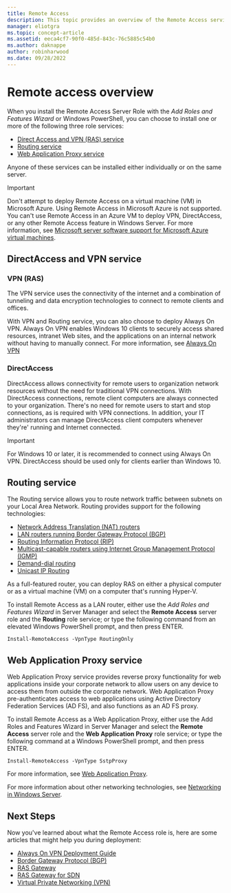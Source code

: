 ```yaml
---
title: Remote Access
description: This topic provides an overview of the Remote Access services in Windows Server.
manager: eliotgra
ms.topic: concept-article
ms.assetid: eeca4cf7-90f0-485d-843c-76c5885c54b0
ms.author: daknappe
author: robinharwood
ms.date: 09/28/2022
---
```


# Remote access overview

When you install the Remote Access Server Role with the *Add Roles and Features Wizard* or Windows PowerShell, you can choose to install one or more of the following three role services:

- [Direct Access and VPN (RAS) service](#directaccess-and-vpn-service)
- [Routing service](#routing-service)
- [Web Application Proxy service](#web-application-proxy-service)

Anyone of these services can be installed either individually or on the same server.

>[!IMPORTANT]
>Don't attempt to deploy Remote Access on a virtual machine \(VM\) in Microsoft Azure. Using Remote Access in Microsoft Azure is not supported. You can't use Remote Access in an Azure VM to deploy VPN, DirectAccess, or any other Remote Access feature in Windows Server. For more information, see [Microsoft server software support for Microsoft Azure virtual machines](https://support.microsoft.com/help/2721672/microsoft-server-software-support-for-microsoft-azure-virtual-machines).

## DirectAccess and VPN service

### VPN (RAS)

The VPN service uses the connectivity of the internet and a combination of tunneling and data encryption technologies to connect to remote clients and offices.

With VPN and Routing service, you can also choose to deploy Always On VPN. Always On VPN enables Windows 10 clients to securely access shared resources, intranet Web sites, and the applications on an internal network without having to manually connect. For more information, see [Always On VPN](vpn/vpn-map-da.md)

### DirectAccess

DirectAccess allows connectivity for remote users to organization network resources without the need for traditional VPN connections. With DirectAccess connections, remote client computers are always connected to your organization. There's no need for remote users to start and stop connections, as is required with VPN connections. In addition, your IT administrators can manage DirectAccess client computers whenever they're' running and Internet connected.

>[!IMPORTANT]
>For Windows 10 or later, it is recommended to connect using Always On VPN. DirectAccess should be used only for clients earlier than Windows 10.

## Routing service

The Routing service allows you to route network traffic between subnets on your Local Area Network. Routing provides support for the following technologies:

- [Network Address Translation (NAT) routers](/previous-versions/windows/it-pro/windows-2000-server/cc957896(v=technet.10))
- [LAN routers running Border Gateway Protocol (BGP)](bgp/border-gateway-protocol-bgp.md)
- [Routing Information Protocol (RIP)](/previous-versions/windows/it-pro/windows-2000-server/cc957940(v=technet.10))
- [Multicast-capable routers using Internet Group Management Protocol (IGMP)](/previous-versions/windows/it-pro/windows-2000-server/cc957920(v=technet.10))
- [Demand-dial routing](/previous-versions/windows/it-pro/windows-2000-server/cc957968(v=technet.10))
- [Unicast IP Routing](/previous-versions/windows/it-pro/windows-2000-server/cc957899(v=technet.10))

As a full-featured router, you can deploy RAS on either a physical computer or as a virtual machine (VM) on a computer that's running Hyper-V.

To install Remote Access as a LAN router, either use the *Add Roles and Features Wizard* in Server Manager and select the **Remote Access** server role and the **Routing** role service; or type the following command from an elevated Windows PowerShell prompt, and then press ENTER.

```
Install-RemoteAccess -VpnType RoutingOnly
```

## Web Application Proxy service

Web Application Proxy service provides reverse proxy functionality for web applications inside your corporate network to allow users on any device to access them from outside the corporate network. Web Application Proxy pre-authenticates access to web applications using Active Directory Federation Services (AD FS), and also functions as an AD FS proxy.

To install Remote Access as a Web Application Proxy, either use the Add Roles and Features Wizard in Server Manager and select the **Remote Access** server role and the **Web Application Proxy** role service; or type the following command at a Windows PowerShell prompt, and then press ENTER.

```
Install-RemoteAccess -VpnType SstpProxy
```

For more information, see [Web Application Proxy](./web-application-proxy/web-app-proxy-windows-server.md).

For more information about other networking technologies, see [Networking in Windows Server](../../networking/index.yml).

## Next Steps

Now you've learned about what the Remote Access role is, here are some articles that might help you during deployment:

- [Always On VPN Deployment Guide](vpn/always-on-vpn/deploy/always-on-vpn-deploy-deployment.md)
- [Border Gateway Protocol &#40;BGP&#41;](bgp/Border-Gateway-Protocol-BGP.md)
- [RAS Gateway](ras-gateway/RAS-Gateway.md)
- [RAS Gateway for SDN](/azure/azure-local/concepts/gateway-overview?context=/windows-server/context/windows-server-edge-remote)
- [Virtual Private Networking (VPN)](vpn/vpn-top.md)
